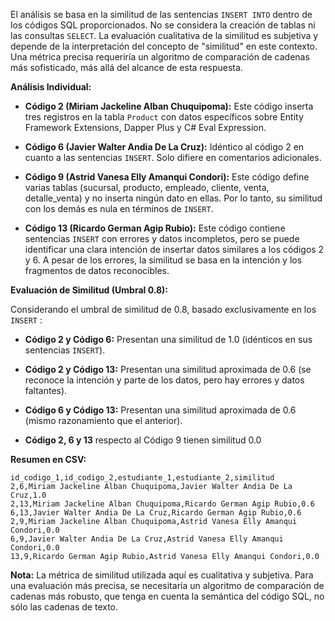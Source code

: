 El análisis se basa en la similitud de las sentencias `INSERT INTO` dentro de los códigos SQL proporcionados.  No se considera la creación de tablas ni las consultas `SELECT`.  La evaluación cualitativa de la similitud es subjetiva y depende de la interpretación del concepto de "similitud" en este contexto.  Una métrica precisa requeriría un algoritmo de comparación de cadenas más sofisticado, más allá del alcance de esta respuesta.

**Análisis Individual:**

* **Código 2 (Miriam Jackeline Alban Chuquipoma):** Este código inserta tres registros en la tabla `Product` con datos específicos sobre Entity Framework Extensions, Dapper Plus y C# Eval Expression.

* **Código 6 (Javier Walter Andia De La Cruz):**  Idéntico al código 2 en cuanto a las sentencias `INSERT`.  Solo difiere en comentarios adicionales.

* **Código 9 (Astrid Vanesa Elly Amanqui Condori):** Este código define varias tablas (sucursal, producto, empleado, cliente, venta, detalle_venta) y no inserta ningún dato en ellas.  Por lo tanto, su similitud con los demás es nula en términos de `INSERT`.

* **Código 13 (Ricardo German Agip Rubio):**  Este código contiene sentencias `INSERT` con errores y datos incompletos, pero se puede identificar una clara intención de insertar datos similares a los códigos 2 y 6.  A pesar de los errores, la similitud se basa en la intención y los fragmentos de datos reconocibles.


**Evaluación de Similitud (Umbral 0.8):**

Considerando el umbral de similitud de 0.8,  basado exclusivamente en los `INSERT` :

* **Código 2 y Código 6:** Presentan una similitud de 1.0 (idénticos en sus sentencias `INSERT`).

* **Código 2 y Código 13:** Presentan una similitud aproximada de 0.6 (se reconoce la intención y parte de los datos, pero hay errores y datos faltantes).

* **Código 6 y Código 13:**  Presentan una similitud aproximada de 0.6 (mismo razonamiento que el anterior).

* **Código 2, 6 y 13**  respecto al Código 9 tienen similitud 0.0


**Resumen en CSV:**

```csv
id_codigo_1,id_codigo_2,estudiante_1,estudiante_2,similitud
2,6,Miriam Jackeline Alban Chuquipoma,Javier Walter Andia De La Cruz,1.0
2,13,Miriam Jackeline Alban Chuquipoma,Ricardo German Agip Rubio,0.6
6,13,Javier Walter Andia De La Cruz,Ricardo German Agip Rubio,0.6
2,9,Miriam Jackeline Alban Chuquipoma,Astrid Vanesa Elly Amanqui Condori,0.0
6,9,Javier Walter Andia De La Cruz,Astrid Vanesa Elly Amanqui Condori,0.0
13,9,Ricardo German Agip Rubio,Astrid Vanesa Elly Amanqui Condori,0.0
```

**Nota:**  La métrica de similitud utilizada aquí es cualitativa y subjetiva.  Para una evaluación más precisa, se necesitaría un algoritmo de comparación de cadenas más robusto,  que tenga en cuenta la semántica del código SQL,  no sólo las cadenas de texto.
